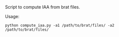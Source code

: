 Script to compute IAA from brat files.

Usage: 
```
python compute_iaa.py -a1 /path/to/brat/files/ -a2 /path/to/brat/files/
```

